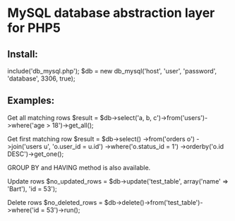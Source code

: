 # MySQL database abstraction layer for PHP5

## Install:
include('db_mysql.php');
$db = new db_mysql('host', 'user', 'password', 'database', 3306, true);

## Examples:

Get all matching rows
    $result = $db->select('a, b, c')->from('users')->where('age > 18')->get_all();

Get first matching row
    $result = $db->select()
    			->from('orders o')
    			->join('users u', 'o.user_id = u.id')
    			->where('o.status_id = 1')
    			->orderby('o.id DESC')->get_one();

GROUP BY and HAVING method is also available.

Update rows
    $no_updated_rows = $db->update('test_table', array('name' => 'Bart'), 'id = 53');

Delete rows
    $no_deleted_rows = $db->delete()->from('test_table')->where('id = 53')->run();

